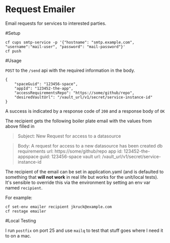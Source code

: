 Request Emailer
===
Email requests for services to interested parties.  
 
#Setup 

```
cf cups smtp-service -p '{"hostname": "smtp.example.com", "username":"mail-user", "password": "mail-password"}'
cf push
```


#Usage

`POST` to the `/send` api with the required information in the body. 

```
{
    "spaceGuid": "123456-space",
    "appId": "123452-the-app",
    "accessRequirementsRepo": "https://some/github/repo",
    "desiredVaultUrl": "/vault_url/v1/secret/service-instance-id"
}
```

A success is indicated by a response code of `200` and a response body of `OK`

The recipient gets the following boiler plate email with the values from 
above filled in 

> Subject: 
> New Request for access to a datasource

> Body: 
> A request for access to a new datasource has been created db requirements 
> url: https://some/github/repo
> app id: 123452-the-appspace guid: 123456-space
> vault url: /vault_url/v1/secret/service-instance-id

The recipient of the email can be set in application.yaml (and is defaulted to 
something that **will not work** in real life but works for the unit/local 
tests). It's sensible to override this via the environment by setting an env var
named `recipient`. 

For example: 

```
cf set-env emailer recipient jkruck@example.com
cf restage emailer
```

#Local Testing

I run `postfix` on port 25 and use `mailq` to test that stuff goes where I need 
it to on a mac. 